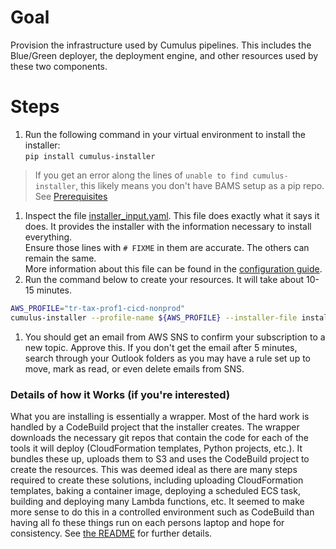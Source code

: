 # Goal
Provision the infrastructure used by Cumulus pipelines.  This includes the Blue/Green deployer, the deployment engine, and other resources used by these two components.


# Steps
1. Run the following command in your virtual environment to install the installer:  
`pip install cumulus-installer`  
> If you get an error along the lines of `unable to find cumulus-installer`, this likely means you don't have BAMS setup as a pip repo.  See [Prerequisites](https://thehub.thomsonreuters.com/docs/DOC-2914661#jive_content_id_SAMI_Bams_Credentials_and_Usage)

1. Inspect the file [installer_input.yaml](installer_input.yaml).  This file does exactly what it says it does.  It provides the installer with the information necessary to install everything.  
Ensure those lines with `# FIXME` in them are accurate.  The others can remain the same.  
More information about this file can be found in the [configuration guide](https://thehub.thomsonreuters.com/docs/DOC-2914507).
1. Run the command below to create your resources.  It will take about 10-15 minutes.  
```sh
AWS_PROFILE="tr-tax-prof1-cicd-nonprod"
cumulus-installer --profile-name ${AWS_PROFILE} --installer-file installer_input.yaml install
```
1. You should get an email from AWS SNS to confirm your subscription to a new topic.  Approve this.  If you don't get the email after 5 minutes, search through your Outlook folders as you may have a rule set up to move, mark as read, or even delete emails from SNS.


### Details of how it Works (if you're interested)
What you are installing is essentially a wrapper.  Most of the hard work is handled by a CodeBuild project that the installer creates.  The wrapper downloads the necessary git repos that contain the code for each of the tools it will deploy (CloudFormation templates, Python projects, etc.).  It bundles these up, uploads them to S3 and uses the CodeBuild project to create the resources.  This was deemed ideal as there are many steps required to create these solutions, including uploading CloudFormation templates, baking a container image, deploying a scheduled ECS task, building and deploying many Lambda functions, etc.  It seemed to make more sense to do this in a controlled environment such as CodeBuild than having all fo these things run on each persons laptop and hope for consistency. See [the README](https://git.sami.int.thomsonreuters.com/project-cumulus/python-cumulus-installer) for further details.
